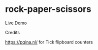 # rock-paper-scissors

[Live Demo](https://woftis.github.io/rock-paper-scissors/)


Credits

https://pqina.nl/ for Tick flipboard counters